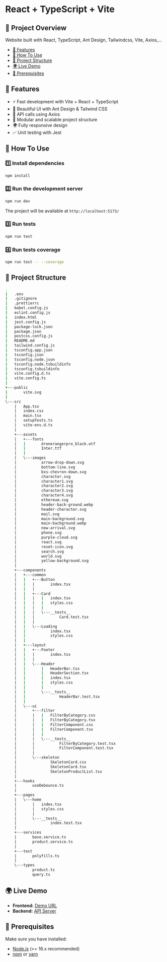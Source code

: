 # React + TypeScript + Vite

## 📝 Project Overview

Website built with React, TypeScript, Ant Design, Tailwindcss, Vite, Axios,...

- [🚀 Features](#-features)
- [🔧 How To Use](#-how-to-use)
- [📂 Project Structure](#-project-structure)
- [🌍 Live Demo](#-live-demo)
- [🔗 Prerequisites](#-Prerequisites)

## 🚀 Features

- ⚡ Fast development with Vite + React + TypeScript
- 🎨 Beautiful UI with Ant Design & Tailwind CSS
- 🔄 API calls using Axios
- 📂 Modular and scalable project structure
- 🌍 Fully responsive design
- ✅ Unit testing with Jest


## 🔧 How To Use

### 1️⃣ Install dependencies

```bash
npm install
```

### 2️⃣ Run the development server

```bash
npm run dev
```

The project will be available at `http://localhost:5173/`

### 3️⃣ Run tests

```bash
npm run test
```

### 4️⃣ Run tests coverage

```bash
npm run test -- --coverage
```

## 📂 Project Structure

```bash
.
|   .env
|   .gitignore
|   .prettierrc
|   babel.config.js
|   eslint.config.js
|   index.html
|   jest.config.js
|   package-lock.json
|   package.json
|   postcss.config.js
|   README.md
|   tailwind.config.js
|   tsconfig.app.json
|   tsconfig.json
|   tsconfig.node.json
|   tsconfig.node.tsbuildinfo
|   tsconfig.tsbuildinfo
|   vite.config.d.ts
|   vite.config.ts
|
+---public
|       vite.svg
|
\---src
    |   App.tsx
    |   index.css
    |   main.tsx
    |   setupTests.ts
    |   vite-env.d.ts
    |
    +---assets
    |   +---fonts
    |   |       dronerangerpro_black.otf
    |   |       Inter.ttf
    |   |
    |   \---images
    |           arrow-drop-down.svg
    |           bottom-line.svg
    |           bxs-chevron-down.svg
    |           character.svg
    |           character1.svg
    |           character2.svg
    |           character3.svg
    |           character4.svg
    |           ethereum.svg
    |           header-back-ground.webp
    |           header-character.svg
    |           mail.svg
    |           main-background.svg
    |           main-background.webp
    |           new-arrival.svg
    |           phone.svg
    |           purple-cloud.svg
    |           react.svg
    |           reset-icon.svg
    |           search.svg
    |           world.svg
    |           yellow-background.svg
    |
    +---components
    |   +---common
    |   |   +---Button
    |   |   |       index.tsx
    |   |   |
    |   |   +---Card
    |   |   |   |   index.tsx
    |   |   |   |   styles.css
    |   |   |   |
    |   |   |   \---__tests__
    |   |   |           Card.test.tsx
    |   |   |
    |   |   \---Loading
    |   |           index.tsx
    |   |           styles.css
    |   |
    |   +---layout
    |   |   +---Footer
    |   |   |       index.tsx
    |   |   |
    |   |   \---Header
    |   |       |   HeaderBar.tsx
    |   |       |   HeaderSection.tsx
    |   |       |   index.tsx
    |   |       |   styles.css
    |   |       |
    |   |       \---__tests__
    |   |               HeaderBar.test.tsx
    |   |
    |   \---ui
    |       +---filter
    |       |   |   FilterByCategory.css
    |       |   |   FilterByCategory.tsx
    |       |   |   FilterComponent.css
    |       |   |   FilterComponent.tsx
    |       |   |
    |       |   \---__tests__
    |       |           FilterByCategory.test.tsx
    |       |           FilterComponent.test.tsx
    |       |
    |       \---skeleton
    |               SkeletonCard.css
    |               SkeletonCard.tsx
    |               SkeletonProductList.tsx
    |
    +---hooks
    |       useDebounce.ts
    |
    +---pages
    |   \---home
    |       |   index.tsx
    |       |   styles.css
    |       |
    |       \---__tests__
    |               index.test.tsx
    |
    +---services
    |       base.service.ts
    |       product.service.ts
    |
    +---test
    |       polyfills.ts
    |
    \---types
            product.ts
            query.ts
```

 ## 🌍 Live Demo
- **Frontend:** [Demo URL](https://tymex-interview-frontend-thanhle.vercel.app/)
- **Backend:** [API Server](https://tymex-mock-server-nodejs.onrender.com/)

## 🔗 Prerequisites

Make sure you have installed:

- [Node.js](https://nodejs.org/) (>= 16.x recommended)
- [npm](https://www.npmjs.com/) or [yarn](https://yarnpkg.com/)



